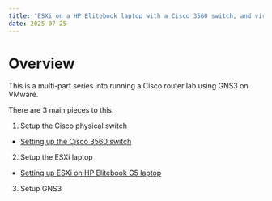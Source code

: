 ```yaml
---
title: "ESXi on a HP Elitebook laptop with a Cisco 3560 switch, and virtual machine running GNS3"
date: 2025-07-25
---
```

# Overview
This is a multi-part series into running a Cisco router lab using GNS3 on VMware.

There are 3 main pieces to this.
1. Setup the Cisco physical switch

 - <a href="Cisco-3560.md">Setting up the Cisco 3560 switch</a>

2. Setup the ESXi laptop
 
 - <a href="ESXi-laptop.md">Setting up ESXi on HP Elitebook G5 laptop</a>

3. Setup GNS3

